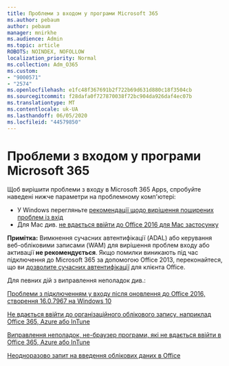 ```yaml
---
title: Проблеми з входом у програми Microsoft 365
ms.author: pebaum
author: pebaum
manager: mnirkhe
ms.audience: Admin
ms.topic: article
ROBOTS: NOINDEX, NOFOLLOW
localization_priority: Normal
ms.collection: Adm_O365
ms.custom:
- "9000571"
- "2574"
ms.openlocfilehash: e1fc48f367691b2f722b69d631d880c18f3504cb
ms.sourcegitcommit: f28dafa0f727870038f72bc904da926daf4ec07b
ms.translationtype: MT
ms.contentlocale: uk-UA
ms.lasthandoff: 06/05/2020
ms.locfileid: "44579850"
---
```

# <a name="issues-signing-into-microsoft-365-apps"></a>Проблеми з входом у програми Microsoft 365

Щоб вирішити проблеми з входу в Microsoft 365 Apps, спробуйте наведені нижче параметри на проблемному комп'ютері:  

- У Windows перегляньте [рекомендації щодо вирішення поширених проблем із вхід](https://docs.microsoft.com/office365/troubleshoot/administration/disabling-adal-wam-not-recommended#recommendations-on-resolving-common-sign-in-issues)
- Для Mac див. [не вдається ввійти до Office 2016 для Mac застосунку](https://docs.microsoft.com/office365/troubleshoot/authentication/sign-in-to-office-2016-for-mac-fail)

**Примітка:** Вимкнення сучасних автентифікації (ADAL) або керування веб-обліковими записами (WAM) для вирішення проблем входу або активації **не рекомендується**. Якщо помилки виникають під час підключення до Microsoft 365 за допомогою Office 2013, переконайтеся, що ви [дозволите сучасних автентифікації](https://docs.microsoft.com/microsoft-365/admin/security-and-compliance/enable-modern-authentication) для клієнта Office.

Для певних дій з виправлення неполадок див.:

[Проблеми з підключенням у входу після оновлення до Office 2016, створення 16.0.7967 на Windows 10](https://docs.microsoft.com/office365/troubleshoot/administration/connection-issue-when-sign-in-office-2016)  

[Не вдається ввійти до організаційного облікового запису, наприклад Office 365, Azure або InTune](https://docs.microsoft.com/office365/troubleshoot/authentication/sign-in-to-office-365-azure-intune)

[Виправлення неполадок, не-браузер програми, які не вдається ввійти в Office 365, Azure або InTune](https://support.office.com/article/how-to-troubleshoot-non-browser-apps-that-can-t-sign-in-to-office-365-azure-or-intune-3ba1b268-66f6-462c-b0e5-070f5c2603c1?ui=en-US&rs=en-US&ad=US)

[Неодноразово запит на введення облікових даних в Office](https://docs.microsoft.com/office365/troubleshoot/authentication/access-denied-when-connect-to-office-365)